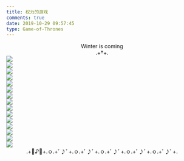 ```yaml
---
title: 权力的游戏
comments: true
date: 2019-10-29 09:57:45
type: Game-of-Thrones
---
```

<center>Winter is coming</center>
<center>.+†+.</center>
<div class="gallery-page">
    <div class="img-list">
        <div class="img-column">
            <a href="img/艾莉亚-史塔克.jpg" target="_Blank"><img src="img/s/艾莉亚-史塔克.jpg"></a>
        </div>
        <div class="img-column">
            <a href="img/布兰-史塔克.jpg" target="_Blank"><img src="img/s/布兰-史塔克.jpg"></a>
        </div>
        <div class="img-column">
            <a href="img/达里奥-纳哈里斯.jpg" target="_Blank"><img src="img/s/达里奥-纳哈里斯.jpg"></a>
        </div>
    </div>
    <div class="img-list">
        <div class="img-column">
            <a href="img/巨人克星托蒙德.jpg" target="_Blank"><img src="img/s/巨人克星托蒙德.jpg"></a>
        </div>
        <div class="img-column">
            <a href="img/玛格丽·提利尔.jpg" target="_Blank"><img src="img/s/玛格丽·提利尔.jpg"></a>
        </div>
        <div class="img-column">
            <a href="img/梅丽珊卓.jpg" target="_Blank"><img src="img/s/梅丽珊卓.jpg"></a>
        </div>
    </div>
    <div class="img-list">
        <div class="img-column">
            <a href="img/琼恩-雪诺.jpg" target="_Blank"><img src="img/s/琼恩-雪诺.jpg"></a>
        </div>
        <div class="img-column">
            <a href="img/瑟曦-兰尼斯特.jpg" target="_Blank"><img src="img/s/瑟曦-兰尼斯特.jpg"></a>
        </div>
        <div class="img-column">
            <a href="img/珊莎-史塔克.jpg" target="_Blank"><img src="img/s/珊莎-史塔克.jpg"></a>
        </div>
    </div>
    <div class="img-list">
        <div class="img-column">
            <a href="img/詹姆-兰尼斯特.jpg" target="_Blank"><img src="img/s/詹姆-兰尼斯特.jpg"></a>
        </div>
        <div class="img-column">
            <a href="img/丹妮莉丝-坦格利安.jpg" target="_Blank"><img src="img/s/丹妮莉丝-坦格利安.jpg"></a>
        </div>
        <div class="img-column">
            <a href="img/培提尔-贝里席.jpg" target="_Blank"><img src="img/s/培提尔-贝里席.jpg"></a>
        </div>
    </div>
    <div class="img-list">
        <div class="img-column">
            <a href="img/乔佛里-拜拉席恩.jpg" target="_Blank"><img src="img/s/乔佛里-拜拉席恩.jpg"></a>
        </div>
        <div class="img-column">
            <a href="img/桑铎-克里冈.jpg" target="_Blank"><img src="img/s/桑铎-克里冈.jpg"></a>
        </div>
        <div class="img-column">
            <a href="img/提利昂-兰尼斯特.jpg" target="_Blank"><img src="img/s/提利昂-兰尼斯特.jpg"></a>
        </div>
    </div>
</div>
<center>.+ﾟ♪ﾟ+.ｏ.+ﾟ♪ﾟ+.ｏ.+ﾟ♪ﾟ+.ｏ.+ﾟ♪ﾟ+.ｏ.+ﾟ♪ﾟ+.ｏ.+ﾟ♪ﾟ+.</center>
